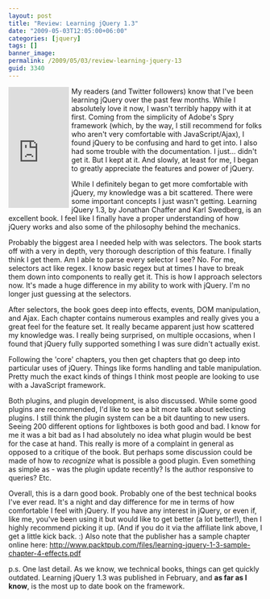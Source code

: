 ```yaml
---
layout: post
title: "Review: Learning jQuery 1.3"
date: "2009-05-03T12:05:00+06:00"
categories: [jquery]
tags: []
banner_image: 
permalink: /2009/05/03/review-learning-jquery-13
guid: 3340
---
```


<iframe src="http://rcm-na.amazon-adsystem.com/e/cm?t=raymondcamden-20&o=1&p=8&l=as1&asins=1847196705&fc1=000000&IS2=1&lt1=_top&m=amazon&lc1=0000FF&bc1=000000&bg1=FFFFFF&f=ifr&nou=1" style="width:120px;height:240px;margin-right:5px" scrolling="no" marginwidth="0" marginheight="0" frameborder="0" align="left"></iframe> My readers (and Twitter followers) know that I've been learning jQuery over the past few months. While I absolutely love it now, I wasn't terribly happy with it at first. Coming from the simplicity of Adobe's Spry framework (which, by the way, I still recommend for folks who aren't very comfortable with JavaScript/Ajax), I found jQuery to be confusing and hard to get into. I also had some trouble with the documentation. I just... didn't get it. But I kept at it. And slowly, at least for me, I began to greatly appreciate the features and power of jQuery. 

While I definitely began to get more comfortable with jQuery, my knowledge was a bit scattered. There were some important concepts I just wasn't getting. Learning jQuery 1.3, by Jonathan Chaffer and Karl Swedberg, is an excellent book. I feel like I finally have a proper understanding of how jQuery works and also some of the philosophy behind the mechanics. 

Probably the biggest area I needed help with was selectors. The book starts off with a very in depth, very thorough description of this feature. I finally think I get them. Am I able to parse every selector I see? No. For me, selectors act like regex. I know basic regex but at times I have to break them down into components to really get it. This is how I approach selectors now. It's made a huge difference in my ability to work with jQuery. I'm no longer just guessing at the selectors. 

After selectors, the book goes deep into effects, events, DOM manipulation, and Ajax. Each chapter contains numerous examples and really gives you a great feel for the feature set. It really became apparent just how scattered my knowledge was. I really being surprised, on multiple occasions, when I found that jQuery fully supported something I was sure didn't actually exist.

Following the 'core' chapters, you then get chapters that go deep into particular uses of jQuery. Things like forms handling and table manipulation. Pretty much the exact kinds of things I think most people are looking to use with a JavaScript framework. 

Both plugins, and plugin development, is also discussed. While some good plugins are recommended, I'd like to see a bit more talk about selecting plugins. I still think the plugin system can be a bit daunting to new users. Seeing 200 different options for lightboxes is both good and bad. I know for me it was a bit bad as I had absolutely no idea what plugin would be best for the case at hand. This really is more of a complaint in general as opposed to a critique of the book. But perhaps some discussion could be made of how to <i>recognize</i> what is possible a good plugin. Even something as simple as - was the plugin update recently? Is the author responsive to queries? Etc.

Overall, this is a darn good book. Probably one of the best technical books I've ever read. It's a night and day difference for me in terms of how comfortable I feel with jQuery. If you have any interest in jQuery, or even if, like me, you've been using it but would like to get better (a lot better!), then I highly recommend picking it up. (And if you do it via the affiliate link above, I get a little kick back. :) Also note that the publisher has a sample chapter online here: <a href="http://www.packtpub.com/files/learning-jquery-1-3-sample-chapter-4-effects.pdf">http://www.packtpub.com/files/learning-jquery-1-3-sample-chapter-4-effects.pdf</a>

p.s. One last detail. As we know, we technical books, things can get quickly outdated. Learning jQuery 1.3 was published in February, and <b>as far as I know</b>, is the most up to date book on the framework.